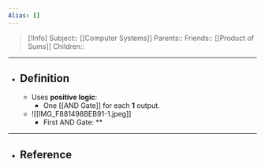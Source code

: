 ```yaml
---
Alias: []
---
```

> [!Info]
> Subject:: [[Computer Systems]]
> Parents:: 
> Friends:: [[Product of Sums]]
> Children:: 
---
- ## Definition
	- Uses **positive logic**:
		- One [[AND Gate]] for each **1** output.
	- ![[IMG_F881498BEB91-1.jpeg]]
		- First AND Gate: **
---
- ## Reference